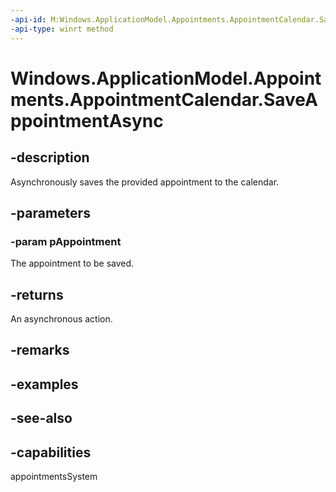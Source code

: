 ```yaml
---
-api-id: M:Windows.ApplicationModel.Appointments.AppointmentCalendar.SaveAppointmentAsync(Windows.ApplicationModel.Appointments.Appointment)
-api-type: winrt method
---
```


<!-- Method syntax
public Windows.Foundation.IAsyncAction SaveAppointmentAsync(Windows.ApplicationModel.Appointments.Appointment pAppointment)
-->

# Windows.ApplicationModel.Appointments.AppointmentCalendar.SaveAppointmentAsync

## -description
Asynchronously saves the provided appointment to the calendar.

## -parameters
### -param pAppointment
The appointment to be saved.

## -returns
An asynchronous action.

## -remarks

## -examples

## -see-also

## -capabilities
appointmentsSystem
